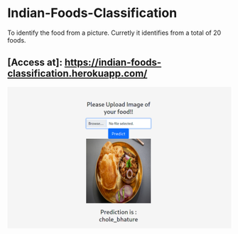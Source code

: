 # Indian-Foods-Classification
To identify the food from a picture.
Curretly it identifies from  a total of 20 foods.

## [Access at]: https://indian-foods-classification.herokuapp.com/
![DEMO](https://raw.githubusercontent.com/Anshal55/Indian-Foods-Classification/main/Images/foodprediction.png)
